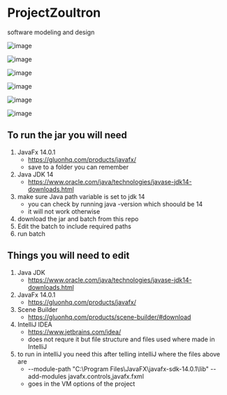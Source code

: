 # ProjectZoultron
software modeling and design

![image](https://user-images.githubusercontent.com/28077452/80343090-ec23e200-882a-11ea-9f0f-40d41f269e5b.jpg)

![image](https://user-images.githubusercontent.com/28077452/80343098-ef1ed280-882a-11ea-9563-aeb6b213e55b.jpg)

![image](https://user-images.githubusercontent.com/28077452/80343102-f1812c80-882a-11ea-9404-9da8d7748450.jpg)

![image](https://user-images.githubusercontent.com/28077452/80343111-f47c1d00-882a-11ea-97cf-c1828cf4fd36.jpg)

![image](https://user-images.githubusercontent.com/28077452/80343115-f5ad4a00-882a-11ea-8f09-97d81ceb0364.jpg)

![image](https://user-images.githubusercontent.com/28077452/80343128-f9d96780-882a-11ea-814a-fd0e90db6ad0.jpg)
## To run the jar you will need
1. JavaFx 14.0.1
    - https://gluonhq.com/products/javafx/
    - save to a folder you can remember
2. Java JDK 14
    - https://www.oracle.com/java/technologies/javase-jdk14-downloads.html
3. make sure Java path variable is set to jdk 14
    - you can check by running java -version which shoould be 14
    - it will not work otherwise
3. download the jar and batch from this repo
4. Edit the batch to include required paths
5. run batch
## Things you will need to edit
1. Java JDK
    - https://www.oracle.com/java/technologies/javase-jdk14-downloads.html
2. JavaFx 14.0.1
    - https://gluonhq.com/products/javafx/
3. Scene Builder
    - https://gluonhq.com/products/scene-builder/#download
4. IntelliJ IDEA
    - https://www.jetbrains.com/idea/
    - does not requre it but file structure and files used where made in IntelliJ
5. to run in intelliJ you need this after telling intelliJ where the files above are
    - --module-path "C:\Program Files\JavaFX\javafx-sdk-14.0.1\lib" --add-modules javafx.controls,javafx.fxml
    - goes in the VM options of the project
